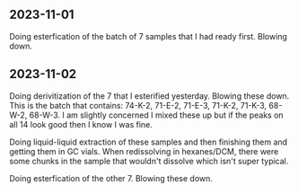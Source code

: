 ## 2023-11-01
Doing esterfication of the batch of 7 samples that I had ready first.
Blowing down.

## 2023-11-02
Doing derivitization of the 7 that I esterified yesterday.
Blowing these down.
This is the batch that contains:
74-K-2, 71-E-2, 71-E-3, 71-K-2, 71-K-3, 68-W-2, 68-W-3.
I am slightly concerned I mixed these up but if the peaks on all 14 look good then I know I was fine. 

Doing liquid-liquid extraction of these samples and then finishing them and getting them in GC vials. 
When redissolving in hexanes/DCM, there were some chunks in the sample that wouldn't dissolve which isn't super typical. 


Doing esterfication of the other 7.
Blowing these down. 
